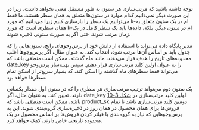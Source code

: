 توجه داشته باشید که مرتب‌سازی هر ستون به طور مستقل معنی نخواهد داشت، زیرا در این صورت دیگر نمی‌دانیم کدام موارد در ستون‌ها متعلق به همان سطر هستند. ما فقط می‌توانیم یک سطر را بازسازی کنیم زیرا می‌دانیم که مورد k-ام در یک ستون متعلق به همان سطری است که مورد k-ام در ستون دیگر. بلکه، داده‌ها باید یک سطر کامل در یک زمان مرتب شوند، حتی اگر به صورت ستونی ذخیره شوند.

مدیر پایگاه داده می‌تواند با استفاده از دانش خود از پرس‌وجوهای رایج، ستون‌هایی را که جدول باید بر اساس آن‌ها مرتب شود، انتخاب کند. به عنوان مثال، اگر پرس‌وجوها اغلب محدوده‌های تاریخ را هدف قرار می‌دهند، مانند ماه گذشته، ممکن است منطقی باشد که date_key را به عنوان اولین کلید مرتب‌سازی قرار دهیم. سپس بهینه‌ساز پرس‌وجو می‌تواند فقط سطرهای ماه گذشته را اسکن کند، که بسیار سریع‌تر از اسکن تمام سطرها خواهد بود.

یک ستون دوم می‌تواند ترتیب مرتب‌سازی هر سطری را که در ستون اول مقدار یکسانی دارند، تعیین کند. به عنوان مثال، اگر date_key اولین کلید مرتب‌سازی در [شکل 3-10](#fig_column_store) باشد، ممکن است منطقی باشد که product_sk دومین کلید مرتب‌سازی باشد تا تمام فروش‌ها برای همان محصول در همان روز در ذخیره‌سازی گروه‌بندی شوند. این به پرس‌وجوهایی که نیاز به گروه‌بندی یا فیلتر کردن فروش‌ها بر اساس محصول در یک محدوده تاریخی خاص دارند، کمک خواهد کرد.